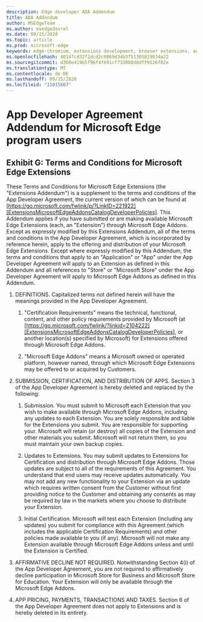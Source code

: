 ```yaml
---
description: Edge developer ADA Addendum
title: ADA Addendum
author: MSEdgeTeam
ms.author: msedgedevrel
ms.date: 09/15/2020
ms.topic: article
ms.prod: microsoft-edge
keywords: edge-chromium, extensions development, browser extensions, addons, partner center, developer
ms.openlocfilehash: 40147cd32f2dcd2c0069d34b5751305819834a22
ms.sourcegitcommit: d360e419b5f96f4f691cf7330b0d8dff9126f82e
ms.translationtype: MT
ms.contentlocale: de-DE
ms.lasthandoff: 09/15/2020
ms.locfileid: "11015667"
---
```

# App Developer Agreement Addendum for Microsoft Edge program users  

## Exhibit G: Terms and Conditions for Microsoft Edge Extensions  

These Terms and Conditions for Microsoft Edge Extensions \(the "Extensions Addendum"\) is a supplement to the terms and conditions of the App Developer Agreement, the current version of which can be found at [https://go.microsoft.com/fwlink/p/?LinkID=221922][ExtensionsMicrosoftEdgeAddonsCatalogDeveloperPolicies].  This Addendum applies if you have submitted or are making available Microsoft Edge Extensions \(each, an "Extension"\) through Microsoft Edge Addons.  Except as expressly modified by this Extensions Addendum, all of the terms and conditions in the App Developer Agreement, which is incorporated by reference herein, apply to the offering and distribution of your Microsoft Edge Extensions.  Except where expressly modified by this Addendum, the terms and conditions that apply to an "Application" or "App" under the App Developer Agreement will apply to an Extension as defined in this Addendum and all references to "Store" or "Microsoft Store" under the App Developer Agreement will apply to Microsoft Edge Addons as defined in this Addendum.  

1.  DEFINITIONS.  Capitalized terms not defined herein will have the meanings provided in the App Developer Agreement.  

    1.  "Certification Requirements" means the technical, functional, content, and other policy requirements provided by Microsoft \(at [https://go.microsoft.com/fwlink/?linkid=2104222][ExtensionsMicrosoftEdgeAddonsCatalogDeveloperPolicies], or another location\(s\) specified by Microsoft\) for Extensions offered through Microsoft Edge Addons.  

    1.  "Microsoft Edge Addons" means a Microsoft owned or operated platform, however named, through which Microsoft Edge Extensions may be offered to or acquired by Customers.

1.  SUBMISSION, CERTIFICATION, AND DISTRIBUTION OF APPS.  Section 3 of the App Developer Agreement is hereby deleted and replaced by the following:  

    1.  Submission.  You must submit to Microsoft each Extension that you wish to make available through Microsoft Edge Addons, including any updates to each Extension.  You are solely responsible and liable for the Extensions you submit.  You are responsible for supporting your.  Microsoft will retain \(or destroy\) all copies of the Extension and other materials you submit.  Microsoft will not return them, so you must maintain your own backup copies.  

    1.  Updates to Extensions.  You may submit updates to Extensions for Certification and distribution through Microsoft Edge Addons.  Those updates are subject to all of the requirements of this Agreement.  You understand that end users may receive updates automatically.  You may not add any new functionality to your Extension via an update which requires written consent from the Customer without first providing notice to the Customer and obtaining any consents as may be required by law in the markets where you choose to distribute your Extension.  

    1.  Initial Certification.  Microsoft will test each Extension \(including any updates\) you submit for compliance with this Agreement \(which includes the applicable Certification Requirements\) and other policies made available to you \(if any\).  Microsoft will not make any Extension available through Microsoft Edge Addons unless and until the Extension is Certified.  

1.  AFFIRMATIVE DECLINE NOT REQUIRED.  Notwithstanding Section 4\(i\) of the App Developer Agreement, you are not required to affirmatively decline participation in Microsoft Store for Business and Microsoft Store for Education.  Your Extension will only be available through the Microsoft Edge Addons.  

1.  APP PRICING, PAYMENTS, TRANSACTIONS AND TAXES.  Section 6 of the App Developer Agreement does not apply to Extensions and is hereby deleted in its entirety.  

<!-- image links  -->  

<!-- links -->  

[ExtensionsMicrosoftEdgeAddonsCatalogDeveloperPolicies]: developer-policies.md "Microsoft Edge Addons Catalog Developer Policies"  
